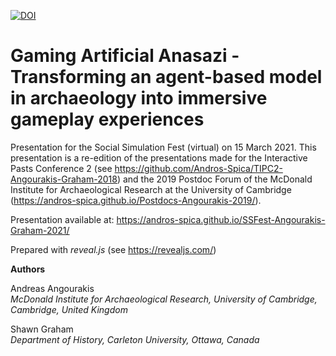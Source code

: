 [![DOI](https://zenodo.org/badge/DOI/10.5281/zenodo.4605608.svg)](https://doi.org/10.5281/zenodo.4605608)

# Gaming Artificial Anasazi - Transforming an agent-based model in archaeology into immersive gameplay experiences
Presentation for the Social Simulation Fest (virtual) on 15 March 2021.
This presentation is a re-edition of the presentations made for the Interactive Pasts Conference 2 (see https://github.com/Andros-Spica/TIPC2-Angourakis-Graham-2018) and the 2019 Postdoc Forum of the McDonald Institute for Archaeological Research at the University of Cambridge (https://andros-spica.github.io/Postdocs-Angourakis-2019/).

Presentation available at:
https://andros-spica.github.io/SSFest-Angourakis-Graham-2021/

Prepared with *reveal.js* (see https://revealjs.com/)

**Authors**  

Andreas Angourakis  
*McDonald Institute for Archaeological Research, University of Cambridge, Cambridge, United Kingdom*

Shawn Graham  
*Department of History, Carleton University, Ottawa, Canada*
